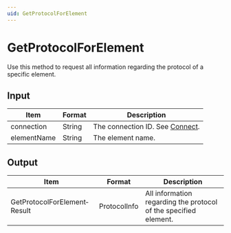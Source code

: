 ```yaml
---
uid: GetProtocolForElement
---
```


# GetProtocolForElement

Use this method to request all information regarding the protocol of a specific element.

## Input

| Item        | Format | Description                                   |
|-------------|--------|-----------------------------------------------|
| connection  | String | The connection ID. See [Connect](xref:Connect). |
| elementName | String | The element name.                             |

## Output

| Item                         | Format       | Description                                                      |
|------------------------------|--------------|------------------------------------------------------------------|
| GetProtocolForElement­Result | ProtocolInfo | All information regarding the protocol of the specified element. |
